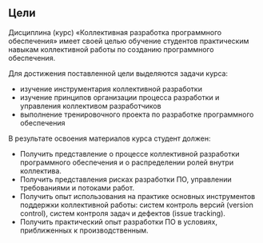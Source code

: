 ## Цели

Дисциплина (курс) «Коллективная разработка программного обеспечения» имеет своей целью обучение студентов практическим навыкам коллективной работы по созданию программного обеспечения.
 
Для достижения поставленной цели выделяются задачи курса:

* изучение инструментария коллективной разработки
* изучение принципов организации процесса разработки и управления коллективом разработчиков
* выполнение тренировочного проекта по разработке программного обеспечения

В результате освоения материалов курса студент должен:

* Получить представление о процессе коллективной разработки программного обеспечения и о распределении ролей внутри коллектива.
* Получить представления рисках разработки ПО, управлении требованиями и потоками работ.
* Получить опыт использования на практике основных инструментов поддержки коллективной работы: систем контроль версий (version control), систем контроля задач и дефектов (issue tracking).
* Получить практический опыт разработки ПО в условиях, приближенных к производственным.
